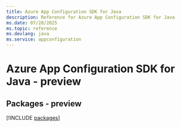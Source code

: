 ```yaml
---
title: Azure App Configuration SDK for Java
description: Reference for Azure App Configuration SDK for Java
ms.date: 07/28/2025
ms.topic: reference
ms.devlang: java
ms.service: appconfiguration
---
```

# Azure App Configuration SDK for Java - preview
## Packages - preview
[!INCLUDE [packages](app-configuration-index.md)]